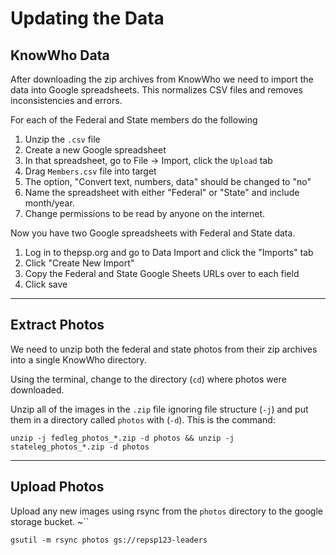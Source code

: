 # Updating the Data

## KnowWho Data

After downloading the zip archives from KnowWho we need to import the data into Google spreadsheets. This normalizes CSV files and removes inconsistencies and errors.

For each of the Federal and State members do the following

1. Unzip the `.csv` file
1. Create a new Google spreadsheet
1. In that spreadsheet, go to File -> Import, click the `Upload` tab
1. Drag `Members.csv` file into target
1. The option, "Convert text, numbers, data" should be changed to "no"
1. Name the spreadsheet with either "Federal" or "State" and include month/year.
1. Change permissions to be read by anyone on the internet.

Now you have two Google spreadsheets with Federal and State data.

1. Log in to thepsp.org and go to Data Import and click the "Imports" tab
1. Click "Create New Import"
1. Copy the Federal and State Google Sheets URLs over to each field
1. Click save

---

## Extract Photos

We need to unzip both the federal and state photos from their zip archives into a single KnowWho directory.

Using the terminal, change to the directory (`cd`) where photos were downloaded.

Unzip all of the images in the `.zip` file ignoring file structure (`-j`) and put them in a directory called `photos` with (`-d`). This is the command:

```
unzip -j fedleg_photos_*.zip -d photos && unzip -j stateleg_photos_*.zip -d photos
```

---

## Upload Photos

Upload any new images using rsync from the `photos` directory to the google storage bucket.
~``

```
gsutil -m rsync photos gs://repsp123-leaders
```
